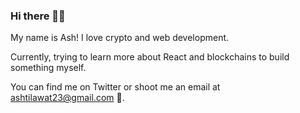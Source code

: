 ### Hi there 👋💯
My name is Ash! I love crypto and web development. 

Currently, trying to learn more about React and blockchains to build something myself. 

You can find me on Twitter or shoot me an email at ashtilawat23@gmail.com 📧.

<!--
**ashtilawat23/ashtilawat23** is a ✨ _special_ ✨ repository because its `README.md` (this file) appears on your GitHub profile.

Here are some ideas to get you started:

- 🔭 I’m currently working on ...
- 🌱 I’m currently learning ...
- 👯 I’m looking to collaborate on ...
- 🤔 I’m looking for help with ...
- 💬 Ask me about ...
- 📫 How to reach me: ...
- 😄 Pronouns: ...
- ⚡ Fun fact: ...
-->
